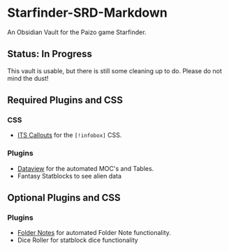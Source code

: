 # Starfinder-SRD-Markdown

An Obsidian Vault for the Paizo game Starfinder.

## Status: In Progress

This vault is usable, but there is still some cleaning up to do. Please do not mind the dust!

## Required Plugins and CSS

### CSS

- [ITS Callouts](https://github.com/SlRvb/Obsidian--ITS-Theme/tree/main/Snippets) for the `[!infobox]` CSS.

### Plugins

- [Dataview](https://github.com/blacksmithgu/obsidian-dataview) for the automated MOC's and Tables. 
- Fantasy Statblocks to see alien data
  
## Optional Plugins and CSS

### Plugins

- [Folder Notes](https://github.com/LostPaul/obsidian-folder-notes) for automated Folder Note functionality.
- Dice Roller for statblock dice functionality
